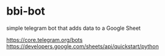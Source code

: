 # bbi-bot
simple telegram bot that adds data to a Google Sheet

https://core.telegram.org/bots
https://developers.google.com/sheets/api/quickstart/python